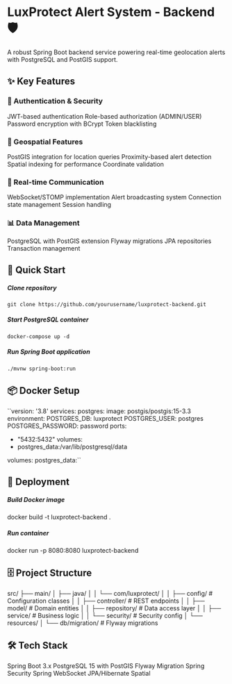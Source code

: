 # LuxProtect Alert System - Backend 🛡️

A robust Spring Boot backend service powering real-time geolocation alerts with PostgreSQL and PostGIS support.

## ✨ Key Features

### 🔐 Authentication & Security

JWT-based authentication
Role-based authorization (ADMIN/USER)
Password encryption with BCrypt
Token blacklisting

### 📍 Geospatial Features

PostGIS integration for location queries
Proximity-based alert detection
Spatial indexing for performance
Coordinate validation

### 🔄 Real-time Communication

WebSocket/STOMP implementation
Alert broadcasting system
Connection state management
Session handling

### 📊 Data Management

PostgreSQL with PostGIS extension
Flyway migrations
JPA repositories
Transaction management

## 🚀 Quick Start

##### Clone repository

`git clone https://github.com/yourusername/luxprotect-backend.git`

##### Start PostgreSQL container

`docker-compose up -d`

##### Run Spring Boot application

`./mvnw spring-boot:run`

## 📦 Docker Setup

``version: '3.8'
services:
postgres:
image: postgis/postgis:15-3.3
environment:
POSTGRES_DB: luxprotect
POSTGRES_USER: postgres
POSTGRES_PASSWORD: password
ports:
- "5432:5432"
volumes:
- postgres_data:/var/lib/postgresql/data

volumes:
postgres_data:``

## 🚀 Deployment
##### Build Docker image
docker build -t luxprotect-backend .

##### Run container
docker run -p 8080:8080 luxprotect-backend

## 🗄️ Project Structure

src/
├── main/
│   ├── java/
│   │   └── com/luxprotect/
│   │       ├── config/          # Configuration classes
│   │       ├── controller/      # REST endpoints
│   │       ├── model/          # Domain entities
│   │       ├── repository/     # Data access layer
│   │       ├── service/        # Business logic
│   │       └── security/       # Security config
│   └── resources/
│       └── db/migration/      # Flyway migrations

## 🛠️ Tech Stack

Spring Boot 3.x
PostgreSQL 15 with PostGIS
Flyway Migration
Spring Security
Spring WebSocket
JPA/Hibernate Spatial
